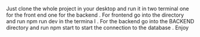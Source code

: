 Just clone the whole project  in your desktop and run it in two terminal one for the front end one for the backend . 
For frontend  go into the directory and run npm run dev in the termina l . For the backend go into the BACKEND directory and run npm start to start the connection to the database . 
Enjoy
